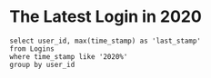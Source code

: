 # The Latest Login in 2020

```
select user_id, max(time_stamp) as 'last_stamp'
from Logins
where time_stamp like '2020%'
group by user_id
```
